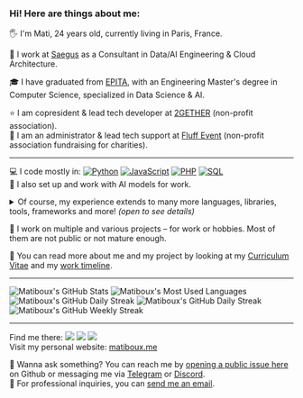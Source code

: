 ### Hi! Here are things about me:

🖐 I'm Mati, 24 years old, currently living in Paris, France.

💼 I work at [Saegus](https://saegus.com) as a Consultant in Data/AI Engineering & Cloud Architecture.

🎓 I have graduated from [EPITA](https://www.epita.fr), with an Engineering Master's degree in Computer Science, specialized in Data Science & AI.

⭐ I am copresident & lead tech developer at [2GETHER](https://www.2gether-asso.fr) (non-profit association).  
💖 I am an administrator & lead tech support at [Fluff Event](https://fluffevent.fr) (non-profit association fundraising for charities).

---

💻 I code mostly in:
[![Python](https://img.shields.io/badge/Python-3b78a7.svg?style=flat-square&logo=python&logoColor=white)](https://www.python.org)
[![JavaScript](https://img.shields.io/badge/JavaScript-f7df1e.svg?style=flat-square&logo=javascript&logoColor=black)](https://developer.mozilla.org/en-US/docs/Web/JavaScript)
[![PHP](https://img.shields.io/badge/PHP-787cb4.svg?style=flat-square&logo=php&logoColor=white)](https://www.php.net)
[![SQL](https://img.shields.io/badge/SQL-eeeeee.svg?style=flat-square&logo=mysql&logoColor=black)](https://www.iso.org/standard/63555.html)  
🧠 I also set up and work with AI models for work.

<details>
  <summary>Of course, my experience extends to many more languages, libraries, tools, frameworks and more! <em>(open to see details)</em></summary>
  <br />

  Significant experience with:
  [![Python](https://img.shields.io/badge/Python-3b78a7.svg?style=flat-square&logo=python&logoColor=white)](https://www.python.org)
  [![PHP](https://img.shields.io/badge/PHP-787cb4.svg?style=flat-square&logo=php&logoColor=white)](https://www.php.net)
  [![JavaScript](https://img.shields.io/badge/JavaScript-f7df1e.svg?style=flat-square&logo=javascript&logoColor=black)](https://developer.mozilla.org/en-US/docs/Web/JavaScript)
  [![SQL](https://img.shields.io/badge/SQL-eeeeee.svg?style=flat-square&logo=mysql&logoColor=black)](https://www.iso.org/standard/63555.html)
  [![HTML](https://img.shields.io/badge/HTML-f16625?style=flat-square&logo=html5&logoColor=white)](https://html.spec.whatwg.org)
  [![CSS](https://img.shields.io/badge/CSS-264ee4?style=flat-square&logo=css3&logoColor=white)](https://www.w3.org/Style/CSS)  
  Expertise with:
  [![C](https://img.shields.io/badge/C-2570ae.svg?style=flat-square&logo=c&logoColor=white)](https://www.iso.org/standard/74528.html)
  [![C++](https://img.shields.io/badge/C%2b%2b-659bd3.svg?style=flat-square&logo=c%2B%2B&logoColor=white)](https://isocpp.org)
  [![Java](https://img.shields.io/badge/Java-ea2e2d.svg?style=flat-square&logo=java&logoColor=white)](https://www.oracle.com/java)
  [![C#](https://img.shields.io/badge/C%23-1e9e25.svg?style=flat-square&logo=c%20sharp&logoColor=white)](https://docs.microsoft.com/en-us/dotnet/csharp)  
  Experimented with:
  [![Rust](https://img.shields.io/badge/Rust-c14566?style=flat-square&logo=rust&logoColor=white)](https://www.rust-lang.org)
  [![Kotlin](https://img.shields.io/badge/Kotlin-806ee4?style=flat-square&logo=kotlin&logoColor=white)](https://kotlinlang.org)
  [![OCaml](https://img.shields.io/badge/OCaml-f28b02?style=flat-square&logo=ocaml&logoColor=white)](https://ocaml.org)
  [![Assembly](https://img.shields.io/badge/Assembly-eeeeee?style=flat-square&logo=assembly&logoColor=white)](https://en.wikipedia.org/wiki/Assembly_language)
  [![Arduino](https://img.shields.io/badge/Arduino-01969c?style=flat-square&logo=arduino&logoColor=white)](https://www.arduino.cc)
  [![Processing](https://img.shields.io/badge/Processing-f8f9fa?style=flat-square&logo=processing%20foundation&logoColor=black)](https://processing.org)
  [![Bash](https://img.shields.io/badge/Bash-4ab056?style=flat-square&logo=gnu%20bash&logoColor=white)](https://www.gnu.org/software/bash)
  [![PowerShell](https://img.shields.io/badge/PowerShell-002458?style=flat-square&logo=powershell&logoColor=white)](https://docs.microsoft.com/fr-fr/powershell)

  <!--
  - Build systems:
    [![Makefile](https://img.shields.io/badge/Makefile-dfedff?style=flat-square)]()
    [![CMake](https://img.shields.io/badge/CMake-dfedff?style=flat-square)]()
    [![Autotools](https://img.shields.io/badge/Autotools-dfedff?style=flat-square)]()
  - Python:
    [![requests](https://img.shields.io/badge/requests-dfedff?style=flat-square)]()
    [![NetworkX](https://img.shields.io/badge/NetworkX-dfedff?style=flat-square)]()
    [![pytest](https://img.shields.io/badge/pytest-dfedff?style=flat-square)]()
  -->
  - C++:
    [![Boost](https://img.shields.io/badge/Boost-dfedff?style=flat-square)](https://www.boost.org/)
    [![JSON for Modern C++](https://img.shields.io/badge/JSON-dfedff?style=flat-square)](https://json.nlohmann.me/)
  - Java:
    [![Spark](https://img.shields.io/badge/Spark-dfedff?style=flat-square)](https://sparkjava.com/)
  - C#:
    [![.NET](https://img.shields.io/badge/.NET-7014e8?style=flat-square&logo=dotnet&logoColor=white)](https://dotnet.microsoft.com/)
  - PHP:
    [![Wordpress](https://img.shields.io/badge/Wordpress-23282d?style=flat-square&logo=wordpress&logoColor=white)](https://wordpress.org/)
    [![Symfony](https://img.shields.io/badge/Symfony-ffffff?style=flat-square&logo=symfony&logoColor=black)](https://symfony.com/)
  - SQL:
    [![MySQL](https://img.shields.io/badge/MySQL-00628b?style=flat-square&logo=mysql&logoColor=white)](https://www.mysql.com/)
    [![PostgreSQL](https://img.shields.io/badge/PostgreSQL-336691?style=flat-square&logo=postgresql&logoColor=white)](https://www.postgresql.org/)
  - JavaScript:
    [![jQuery](https://img.shields.io/badge/jQuery-0f67a1?style=flat-square&logo=jquery&logoColor=white)](https://jquery.com/)
    <!--[![p5.js](https://img.shields.io/badge/p5.js-dfedff?style=flat-square)]()-->
    <!--[![Expo](https://img.shields.io/badge/Expo-000020?style=flat-square&logo=expo&logoColor=white)]()-->
  - APIs:
    [![JSON](https://img.shields.io/badge/JSON-c0c0c0?style=flat-square&logo=json&logoColor=black)](https://www.json.org)
  - HTML/CSS:
    [![Bootstrap](https://img.shields.io/badge/Bootstrap-99798e?style=flat-square&logo=bootstrap&logoColor=white)](https://getbootstrap.com/)
    [![FontAwesome](https://img.shields.io/badge/FontAwesome-515e7b?style=flat-square&logo=font%20awesome&logoColor=white)](https://fontawesome.com/)
    [![Jekyll](https://img.shields.io/badge/Jekyll-dfedff?style=flat-square&logo=jekyll&logoColor=black)](https://jekyllrb.com/)
    [![Tailwindcss](https://img.shields.io/badge/Tailwindcss-f8fafc?style=flat-square&logo=tailwindcss&logoColor=black)](https://tailwindcss.com/)
  - Android:
    [![Android Studio](https://img.shields.io/badge/Android%20Studio-78c257?style=flat-square&logo=android%20studio&logoColor=white)](https://developer.android.com/studio)
    in [![Java](https://img.shields.io/badge/Java-ea2e2d.svg?style=flat-square&logo=java&logoColor=white)](https://www.oracle.com/java)
  - Git:
    [![Git](https://img.shields.io/badge/Git-f03c2e?style=flat-square&logo=git&logoColor=white)](https://git-scm.com/)
    [![Github](https://img.shields.io/badge/Github-24292e?style=flat-square&logo=github&logoColor=white)](https://github.com/)
    [![Gitlab](https://img.shields.io/badge/Gitlab-fc6d26?style=flat-square&logo=gitlab&logoColor=white)](https://about.gitlab.com/)
  - CI/CD:
    [![GitHub Actions](https://img.shields.io/badge/GitHub%20Actions-2088ff?style=flat-square&logo=gitHub%20actions&logoColor=white)](https://github.com/features/actions)
    [![Travis CI](https://img.shields.io/badge/Travis%20CI-dfedff?style=flat-square&logo=travis%20ci&logoColor=black)](https://www.travis-ci.com/)
  - IDEs:
    [![Visual Studio Code](https://img.shields.io/badge/Visual%20Studio%20Code-0066b8?style=flat-square&logo=visual%20studio%20code&logoColor=white)](https://code.visualstudio.com/)
    [![IntelliJ IDEA](https://img.shields.io/badge/IntelliJ%20IDEA-117cf0?style=flat-square&logo=intellij%20idea&logoColor=white)](https://www.jetbrains.com/idea/)
    [![Rider](https://img.shields.io/badge/Rider-002458?style=flat-square&logo=rider&logoColor=white)](https://www.jetbrains.com/rider/)
    [![PyCharm](https://img.shields.io/badge/PyCharm-dfedff?style=flat-square&logo=pycharm&logoColor=black)](https://www.jetbrains.com/pycharm/)
    [![Visual Studio](https://img.shields.io/badge/Visual%20Studio-dcd4f6?style=flat-square&logo=visual%20studio&logoColor=7252aa)](https://visualstudio.microsoft.com/)

  <!--
  - Office tools:
    [![Office](https://img.shields.io/badge/Office-eb3c00?style=flat-square&logo=microsoft%20office&logoColor=white)]()
    [![Microsoft Word](https://img.shields.io/badge/Microsoft%20Word-055cb8?style=flat-square&logo=microsoft%20word&logoColor=white)]()
    [![LaTeX](https://img.shields.io/badge/LaTeX-dfedff?style=flat-square&logo=latex&logoColor=black)]()
  - Image editing tools:
    [![Adobe Photoshop](https://img.shields.io/badge/Adobe%20Photoshop-31a8ff?style=flat-square&logo=adobe%20photoshop&logoColor=white)]()
  -->

</details>

<!--
📝 I started my journey in computing by learning how to code in C back in 2010, before diving into web development.
I learned more languages with my studies.

📝 I started my journey in computing by learning how to code in C back in 2010,
before quickly diving into web programming languages for the quick development pace they allowed me.
Nowadays I know and use regularly several programming languages.
-->

🧰 I work on multiple and various projects – for work or hobbies. Most of them are not public or not mature enough.

<!--
<details>
  <summary>Open this to see more of my projects! <em>(open to see details)</em></summary>
  <br />

</details>
-->

👤 You can read more about me and my project by looking at my [Curriculum Vitae](https://matiboux.me/cv) and my [work timeline](https://matiboux.me/timeline).

---

![Matiboux's GitHub Stats](https://github-readme-stats.vercel.app/api?username=matiboux&show=reviews&hide_border=true&show_icons=true)
![Matiboux's Most Used Languages](https://github-readme-stats.vercel.app/api/top-langs?username=matiboux&langs_count=8&hide=&hide_border=true&layout=compact)  
![Matiboux's GitHub Daily Streak](https://github-readme-streak-stats.herokuapp.com?user=matiboux&theme=transparent&hide_border=true&card_width=165&hide_current_streak=true&hide_longest_streak=true)
![Matiboux's GitHub Daily Streak](https://github-readme-streak-stats.herokuapp.com?user=matiboux&theme=transparent&hide_border=true&card_width=330&hide_total_contributions=true&exclude_days=Sun%2CSat)
![Matiboux's GitHub Weekly Streak](https://github-readme-streak-stats.herokuapp.com?user=matiboux&theme=transparent&hide_border=true&mode=weekly&card_width=330&hide_total_contributions=true)

---

Find me there:
[![](https://img.shields.io/badge/LinkedIn-0a66c2.svg?style=flat-square&logo=linkedin&logoColor=white)](https://www.linkedin.com/in/matiboux)
[![](https://img.shields.io/badge/Telegram-0088cc.svg?style=flat-square&logo=telegram&logoColor=white)](https://t.me/Matiboux)
[![](https://img.shields.io/badge/Discord%3A%20Matiboux%237155-2c2f33.svg?style=flat-square&logo=discord&logoColor=white)](https://discord.com/users/184008667690041345)  
Visit my personal website: [matiboux.me](https://matiboux.me/)

💬 Wanna ask something? You can reach me by [opening a public issue here](https://github.com/matiboux/matiboux/issues/new) on Github or messaging me via [Telegram](https://t.me/Matiboux) or [Discord](https://discord.com/users/184008667690041345).  
📧 For professional inquiries, you can [send me an email](mailto:pro@mtbx.it).

